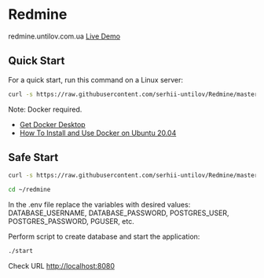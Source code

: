# Redmine

redmine.untilov.com.ua [Live Demo](https://redmine.untilov.com.ua)

## Quick Start

For a quick start, run this command on a Linux server:

``` bash
curl -s https://raw.githubusercontent.com/serhii-untilov/Redmine/master/scripts/download-and-run | bash
```

Note: Docker required.

- [Get Docker Desktop](https://docs.docker.com/guides/getting-started/get-docker-desktop/)
- [How To Install and Use Docker on Ubuntu 20.04](https://www.digitalocean.com/community/tutorials/how-to-install-and-use-docker-on-ubuntu-20-04)

## Safe Start

``` bash
curl -s https://raw.githubusercontent.com/serhii-untilov/Redmine/master/scripts/download | bash

cd ~/redmine
```

In the .env file replace the variables with desired values: DATABASE_USERNAME, DATABASE_PASSWORD, POSTGRES_USER, POSTGRES_PASSWORD, PGUSER, etc.

Perform script to create database and start the application:

``` bash
./start
```

Check URL <http://localhost:8080>

